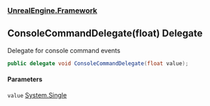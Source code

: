### [UnrealEngine.Framework](UnrealEngine_Framework.md 'UnrealEngine.Framework')
## ConsoleCommandDelegate(float) Delegate
Delegate for console command events  
```csharp
public delegate void ConsoleCommandDelegate(float value);
```
#### Parameters
<a name='UnrealEngine_Framework_ConsoleCommandDelegate(float)_value'></a>
`value` [System.Single](https://docs.microsoft.com/en-us/dotnet/api/System.Single 'System.Single')  
  
